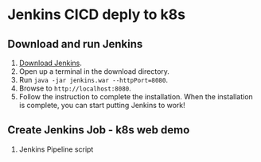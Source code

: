 # Jenkins CICD deply to k8s

## Download and run Jenkins
1. [Download Jenkins](https://www.jenkins.io/download/).
2. Open up a terminal in the download directory.
3. Run `java -jar jenkins.war --httpPort=8080`.
4. Browse to `http://localhost:8080`.
5. Follow the instruction to complete the installation.
When the installation is complete, you can start putting Jenkins to work!



## Create Jenkins Job - k8s web demo
1. Jenkins Pipeline script